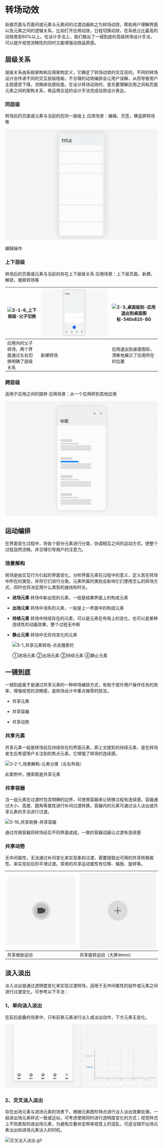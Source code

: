# 转场动效

衔接页面与页面间或元素与元素间的过渡动画称之为转场动效，帮助用户理解界面以及元素之间的逻辑关系，比如打开应用动效，日程切换动效，在系统占比最高的动效类型60%以上。在设计手法上，我们推出了一镜到底的高级转场设计手法，可以提升视觉流畅性的同时又能增强动效品质感。


## 层级关系

层级关系由系统架构和应用架构定义，它确定了转场动效的交互目的。不同的转场设计会传递不同的交互层级隐喻，不合理的动效编排会让用户误解，从而导致用户主观感受下降，流畅体验感较差。在设计转场动效时，首先要理解应用之间和页面元素之间的架构关系，再运用合适的设计手法完成动效设计表达。


### 同层级

转场后的页面或元素与当前的在同一层级上 应用场景：编辑，页签，横竖屏转场等

![3-1-2_同层级-编辑](figures/3-1-2_同层级-编辑.gif)

编辑操作


### 上下层级

转场后的页面或元素与当前的存在上下层级关系 应用场景：上下级页面，新建，解锁，搜索转场等

| ![3-1-6_上下层级-父子切换](figures/3-1-6_上下层级-父子切换.gif)  | ![新建转场](figures/新建转场.gif)  | ![2-3_桌面级别-应用退出到桌面图标-540x810-BG](figures/2-3_桌面级别-应用退出到桌面图标-540x810-BG.gif)|
| -------- | -------- | -------- |
| 应用内的父子转场，两个界面通过左右切换明确了层级关系 | 新建转场 | 应用退出到桌面图标，清晰地展示了应用所在的位置 | 


### 跨层级

适用于应用之间的跳转 应用场景：从一个应用转到其他应用

![3-1-7_跨层级-A应用跳转到B应用](figures/3-1-7_跨层级-A应用跳转到B应用.gif)


## 运动编排

在界面变化过程中，将各个部分元素进行分类，协调相互之间的运动方式，使整个过程自然流畅，并合理引导用户的注意力。


### 场景解构

转场是由交互行为引起的界面变化，分析界面元素在过程中的意义，定义其在转场中所在的类型，并将它们进行分类，元素所属的类别会影响它们使用怎么的转场方式，同时也将决定用什么类型的曲线和时长。

- **进场元素**
  转场中新出现的元素，一般是结果界面上的构成元素

- **出场元素**
  转场中消失的元素，一般是上一界面中的构成元素

- **持续元素**
  转场中持续存在的元素，可以是元素在布局上的变化，也可以是某种连续性的动画效果，整个过程无中断

- **静止元素**
  转场中无任何变化的元素

  ![5-1_共享元素转场-点击搜索栏](figures/5-1_共享元素转场-点击搜索栏.gif)

  ①进场元素    ②出场元素    ③持续元素    ④静⽌元素


## 一镜到底

一镜到底属于是通过共享元素的一种转场编排方式，有助于提升用户操作任务的效率，增强视觉的流畅感，是转场设计中重点推荐的技法。

- 共享元素

- 共享容器

- 共享动势


### 共享元素

共享元素一般是转场前后持续存在的界面元素，即上文提到的持续元素，是在转场发生后希望用户关注到的焦点元素，它增强了转场的连续感。

![3-2-1_场景解构-元素分类（左右布局）](figures/3-2-1_场景解构-元素分类（左右布局）.gif)

此案例中，搜索框是共享元素


### 共享容器

当一组元素在过渡时包含明确的边界，可使用容器来让转换过程有连续感。容器通过大小、高度、圆角等属性进行补间过渡转换，容器内的元素可通过淡入淡出或共享元素的手法进行过渡。

![5-16_共享转换-共享容器](figures/5-16_共享转换-共享容器.gif)

通过共用容器将转场前后不同界面成组，一致的容器动画让过渡有连续感


### 共享动势

无中间属性，无法通过补间变化来实现柔和过渡，需要提取出可用的共享转换属性，来实现前后的平滑过渡。常用的共享运动属性有位移、缩放、旋转等。

| ![5-7_共享转换-共享缩放-相机-快门按钮_v2](figures/5-7_共享转换-共享缩放-相机-快门按钮_v2.gif)  | ![5-8_共享转换-共享旋转-FAB_v3](figures/5-8_共享转换-共享旋转-FAB_v3.gif)  |
| -------- | -------- |
| 共享缩放运动 | 共享旋转运动（大屏demo） | 


## 淡入淡出

淡入淡出是通过透明度变化来实现过渡转场，适用于无中间属性的组件或元素之间进行过渡变化，可参考以下手法：


### 1、单向淡入淡出

在前后层叠的场景中，只有前景元素进行淡入或淡出动作，下方元素无变化。

![3-2-6_淡入淡出-单向淡入淡出](figures/3-2-6_淡入淡出-单向淡入淡出.gif)


### 2、交叉淡入淡出

存在出场元素与进场元素的场景下，根据元素图形特点进行淡入淡出效果处理。一般进出场元素样式一致或近似，可考虑使用同时进行透明度变化的方式；视觉样式上不同类型的进出场元素，为避免交叠状态带来视觉上的混乱，可适当错开出场元素淡出和进场元素淡入的时机。

![交叉淡入淡出.gif](figures/交叉淡入淡出.gif)

